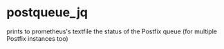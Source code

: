 # postqueue_jq
prints to prometheus's textfile the status of the Postfix queue (for multiple Postfix instances too)
